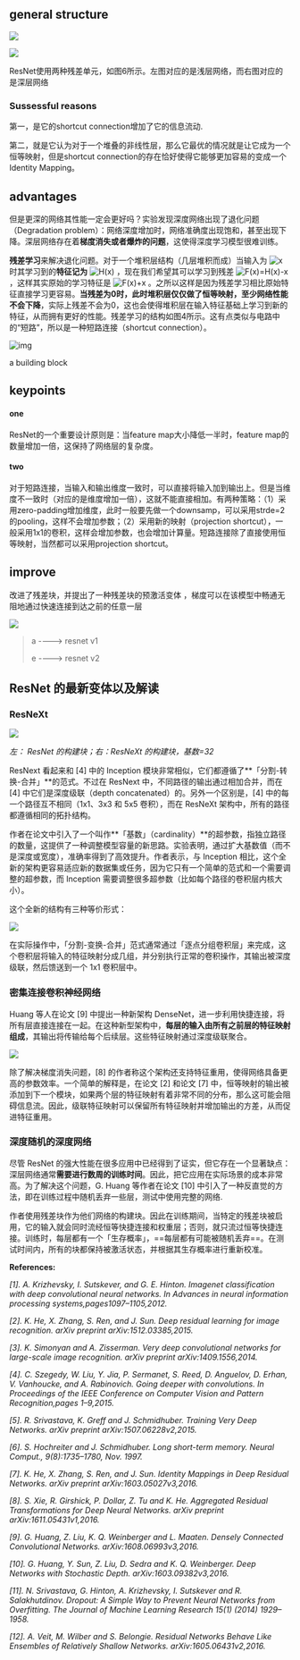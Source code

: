 ## general structure

![](/Users/liuxingyu/Pictures/markdown/resnet.jpg)



![](/Users/liuxingyu/Pictures/markdown/resnet1.jpg)

ResNet使用两种残差单元，如图6所示。左图对应的是浅层网络，而右图对应的是深层网络 



### Sussessful reasons

第一，是它的shortcut connection增加了它的信息流动.

第二，就是它认为对于一个堆叠的非线性层，那么它最优的情况就是让它成为一个恒等映射，但是shortcut connection的存在恰好使得它能够更加容易的变成一个Identity Mapping。

## advantages

但是更深的网络其性能一定会更好吗？实验发现深度网络出现了退化问题（Degradation problem）：网络深度增加时，网络准确度出现饱和，甚至出现下降。深层网络存在着**梯度消失或者爆炸的问题**，这使得深度学习模型很难训练。

**残差学习**来解决退化问题。对于一个堆积层结构（几层堆积而成）当输入为 ![x](https://www.zhihu.com/equation?tex=x) 时其学习到的**特征记为** ![H(x)](https://www.zhihu.com/equation?tex=H%28x%29) ，现在我们希望其可以学习到残差 ![F(x)=H(x)-x](https://www.zhihu.com/equation?tex=F%28x%29%3DH%28x%29-x) ，这样其实原始的学习特征是 ![F(x)+x](https://www.zhihu.com/equation?tex=F%28x%29%2Bx) 。之所以这样是因为残差学习相比原始特征直接学习更容易。**当残差为0时，此时堆积层仅仅做了恒等映射，至少网络性能不会下降**，实际上残差不会为0，这也会使得堆积层在输入特征基础上学习到新的特征，从而拥有更好的性能。残差学习的结构如图4所示。这有点类似与电路中的“短路”，所以是一种短路连接（shortcut connection）。

![img](/Users/liuxingyu/Pictures/markdown/resnet2.jpg)

a building block

## keypoints

#### one

ResNet的一个重要设计原则是：当feature map大小降低一半时，feature map的数量增加一倍，这保持了网络层的复杂度。



#### two

对于短路连接，当输入和输出维度一致时，可以直接将输入加到输出上。但是当维度不一致时（对应的是维度增加一倍），这就不能直接相加。有两种策略：（1）采用zero-padding增加维度，此时一般要先做一个downsamp，可以采用strde=2的pooling，这样不会增加参数；（2）采用新的映射（projection shortcut），一般采用1x1的卷积，这样会增加参数，也会增加计算量。短路连接除了直接使用恒等映射，当然都可以采用projection shortcut。



## improve

改进了残差块，并提出了一种残差块的预激活变体 ，梯度可以在该模型中畅通无阻地通过快速连接到达之前的任意一层

![](/Users/liuxingyu/Pictures/markdown/resnet3.jpg) 

> a ----> resnet v1
>
> e ----> resnet v2



## **ResNet 的最新变体以及解读**

### **ResNeXt**

![](/Users/liuxingyu/Pictures/markdown/resnetx.jpg)

*左： ResNet 的构建块；右：ResNeXt 的构建块，基数=32*



ResNext 看起来和 [4] 中的 Inception 模块非常相似，它们都遵循了**「分割-转换-合并」**的范式。不过在 ResNext 中，不同路径的输出通过相加合并，而在 [4] 中它们是深度级联（depth concatenated）的。另外一个区别是，[4] 中的每一个路径互不相同（1x1、3x3 和 5x5 卷积），而在 ResNeXt 架构中，所有的路径都遵循相同的拓扑结构。

作者在论文中引入了一个叫作**「基数」（cardinality）**的超参数，指独立路径的数量，这提供了一种调整模型容量的新思路。实验表明，通过扩大基数值（而不是深度或宽度），准确率得到了高效提升。作者表示，与 Inception 相比，这个全新的架构更容易适应新的数据集或任务，因为它只有一个简单的范式和一个需要调整的超参数，而 Inception 需要调整很多超参数（比如每个路径的卷积层内核大小）。

这个全新的结构有三种等价形式：

![](/Users/liuxingyu/Pictures/markdown/resnetx1.jpg)

在实际操作中，「分割-变换-合并」范式通常通过「逐点分组卷积层」来完成，这个卷积层将输入的特征映射分成几组，并分别执行正常的卷积操作，其输出被深度级联，然后馈送到一个 1x1 卷积层中。



### **密集连接卷积神经网络**

Huang 等人在论文 [9] 中提出一种新架构 DenseNet，进一步利用快捷连接，将所有层直接连接在一起。在这种新型架构中，**每层的输入由所有之前层的特征映射组成**，其输出将传输给每个后续层。这些特征映射通过深度级联聚合。

![](/Users/liuxingyu/Pictures/markdown/densenet.jpg)

除了解决梯度消失问题，[8] 的作者称这个架构还支持特征重用，使得网络具备更高的参数效率。一个简单的解释是，在论文 [2] 和论文 [7] 中，恒等映射的输出被添加到下一个模块，如果两个层的特征映射有着非常不同的分布，那么这可能会阻碍信息流。因此，级联特征映射可以保留所有特征映射并增加输出的方差，从而促进特征重用。

### **深度随机的深度网络**

尽管 ResNet 的强大性能在很多应用中已经得到了证实，但它存在一个显著缺点：深层网络通常**需要进行数周的训练时间**。因此，把它应用在实际场景的成本非常高。为了解决这个问题，G. Huang 等作者在论文 [10] 中引入了一种反直觉的方法，即在训练过程中随机丢弃一些层，测试中使用完整的网络.

作者使用残差块作为他们网络的构建块。因此在训练期间，当特定的残差块被启用，它的输入就会同时流经恒等快捷连接和权重层；否则，就只流过恒等快捷连接。训练时，每层都有一个「生存概率」，==每层都有可能被随机丢弃==。在测试时间内，所有的块都保持被激活状态，并根据其生存概率进行重新校准。





**References:**

*[1]. A. Krizhevsky, I. Sutskever, and G. E. Hinton. Imagenet classification with deep convolutional neural networks. In Advances in neural information processing systems,pages1097–1105,2012.*

*[2]. K. He, X. Zhang, S. Ren, and J. Sun. Deep residual learning for image recognition. arXiv preprint arXiv:1512.03385,2015.*

*[3]. K. Simonyan and A. Zisserman. Very deep convolutional networks for large-scale image recognition. arXiv preprint arXiv:1409.1556,2014.*

*[4]. C. Szegedy, W. Liu, Y. Jia, P. Sermanet, S. Reed, D. Anguelov, D. Erhan, V. Vanhoucke, and A. Rabinovich. Going deeper with convolutions. In Proceedings of the IEEE Conference on Computer Vision and Pattern Recognition,pages 1–9,2015.*

*[5]. R. Srivastava, K. Greff and J. Schmidhuber. Training Very Deep Networks. arXiv preprint arXiv:1507.06228v2,2015.*

*[6]. S. Hochreiter and J. Schmidhuber. Long short-term memory. Neural Comput., 9(8):1735–1780, Nov. 1997.*

*[7]. K. He, X. Zhang, S. Ren, and J. Sun. Identity Mappings in Deep Residual Networks. arXiv preprint arXiv:1603.05027v3,2016.*

*[8]. S. Xie, R. Girshick, P. Dollar, Z. Tu and K. He. Aggregated Residual Transformations for Deep Neural Networks. arXiv preprint arXiv:1611.05431v1,2016.*

*[9]. G. Huang, Z. Liu, K. Q. Weinberger and L. Maaten. Densely Connected Convolutional Networks. arXiv:1608.06993v3,2016.*

*[10]. G. Huang, Y. Sun, Z. Liu, D. Sedra and K. Q. Weinberger. Deep Networks with Stochastic Depth. arXiv:1603.09382v3,2016.*

*[11]. N. Srivastava, G. Hinton, A. Krizhevsky, I. Sutskever and R. Salakhutdinov. Dropout: A Simple Way to Prevent Neural Networks from Overfitting. The Journal of Machine Learning Research 15(1) (2014) 1929–1958.*

*[12]. A. Veit, M. Wilber and S. Belongie. Residual Networks Behave Like Ensembles of Relatively Shallow Networks. arXiv:1605.06431v2,2016.*